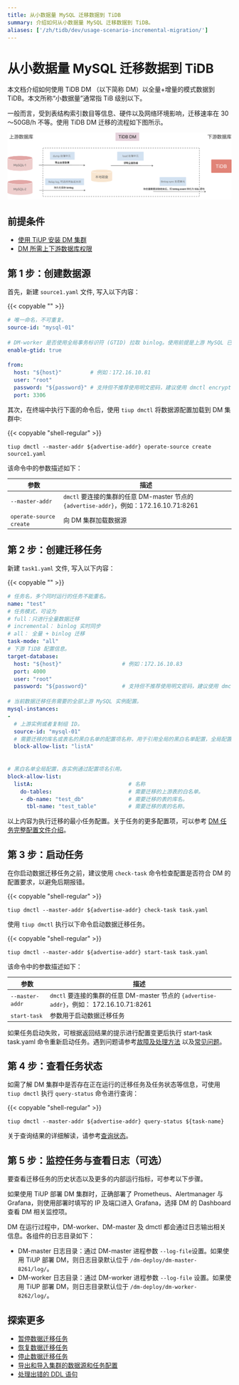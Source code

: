 ```yaml
---
title: 从小数据量 MySQL 迁移数据到 TiDB
summary: 介绍如何从小数据量 MySQL 迁移数据到 TiDB。
aliases: ['/zh/tidb/dev/usage-scenario-incremental-migration/']
---
```


# 从小数据量 MySQL 迁移数据到 TiDB

本文档介绍如何使用 TiDB DM （以下简称 DM）以全量+增量的模式数据到 TiDB。本文所称“小数据量”通常指 TiB 级别以下。

一般而言，受到表结构索引数目等信息、硬件以及网络环境影响，迁移速率在 30～50GB/h 不等。使用 TiDB DM 迁移的流程如下图所示。

![dm](/media/dm/migrate-with-dm.png)

## 前提条件

- [使用 TiUP 安装 DM 集群](/dm/deploy-a-dm-cluster-using-tiup.md)
- [DM 所需上下游数据库权限](/dm/dm-worker-intro.md)

## 第 1 步：创建数据源

首先，新建 `source1.yaml` 文件, 写入以下内容：

{{< copyable "" >}}

```yaml
# 唯一命名，不可重复。
source-id: "mysql-01"

# DM-worker 是否使用全局事务标识符 (GTID) 拉取 binlog。使用前提是上游 MySQL 已开启 GTID 模式。若上游存在主从自动切换，则必须使用 GTID 模式。
enable-gtid: true

from:
  host: "${host}"         # 例如：172.16.10.81
  user: "root"
  password: "${password}" # 支持但不推荐使用明文密码，建议使用 dmctl encrypt 对明文密码进行加密后使用
  port: 3306
```

其次，在终端中执行下面的命令后，使用 `tiup dmctl` 将数据源配置加载到 DM 集群中:

{{< copyable "shell-regular" >}}

```shell
tiup dmctl --master-addr ${advertise-addr} operate-source create source1.yaml
```

该命令中的参数描述如下：

|参数           |描述|
|-              |-|
|`--master-addr`  |`dmctl` 要连接的集群的任意 DM-master 节点的 `{advertise-addr}`，例如：172.16.10.71:8261|
|`operate-source create` |向 DM 集群加载数据源|

## 第 2 步：创建迁移任务

新建 `task1.yaml` 文件, 写入以下内容：

{{< copyable "" >}}

```yaml
# 任务名，多个同时运行的任务不能重名。
name: "test"
# 任务模式，可设为
# full：只进行全量数据迁移
# incremental： binlog 实时同步
# all： 全量 + binlog 迁移
task-mode: "all"
# 下游 TiDB 配置信息。
target-database:
  host: "${host}"                   # 例如：172.16.10.83
  port: 4000
  user: "root"
  password: "${password}"           # 支持但不推荐使用明文密码，建议使用 dmctl encrypt 对明文密码进行加密后使用

# 当前数据迁移任务需要的全部上游 MySQL 实例配置。
mysql-instances:
-
  # 上游实例或者复制组 ID。
  source-id: "mysql-01"
  # 需要迁移的库名或表名的黑白名单的配置项名称，用于引用全局的黑白名单配置，全局配置见下面的 `block-allow-list` 的配置。
  block-allow-list: "listA"


# 黑白名单全局配置，各实例通过配置项名引用。
block-allow-list:
  listA:                              # 名称
    do-tables:                        # 需要迁移的上游表的白名单。
    - db-name: "test_db"              # 需要迁移的表的库名。
      tbl-name: "test_table"          # 需要迁移的表的名称。

```

以上内容为执行迁移的最小任务配置。关于任务的更多配置项，可以参考 [DM 任务完整配置文件介绍](/dm/task-configuration-file-full.md)。

## 第 3 步：启动任务

在你启动数据迁移任务之前，建议使用 `check-task` 命令检查配置是否符合 DM 的配置要求，以避免后期报错。

{{< copyable "shell-regular" >}}

```shell
tiup dmctl --master-addr ${advertise-addr} check-task task.yaml
```

使用 `tiup dmctl` 执行以下命令启动数据迁移任务。

{{< copyable "shell-regular" >}}

```shell
tiup dmctl --master-addr ${advertise-addr} start-task task.yaml
```

该命令中的参数描述如下：

|参数|描述|
|-|-|
|`--master-addr`|`dmctl` 要连接的集群的任意 DM-master 节点的 `{advertise-addr}`，例如： 172.16.10.71:8261|
|`start-task`|参数用于启动数据迁移任务|

如果任务启动失败，可根据返回结果的提示进行配置变更后执行 start-task task.yaml 命令重新启动任务。遇到问题请参考[故障及处理方法](/dm/dm-error-handling.md) 以及[常见问题](/dm/dm-faq.md)。

## 第 4 步：查看任务状态

如需了解 DM 集群中是否存在正在运行的迁移任务及任务状态等信息，可使用 `tiup dmctl` 执行 `query-status` 命令进行查询：

{{< copyable "shell-regular" >}}

```shell
tiup dmctl --master-addr ${advertise-addr} query-status ${task-name}
```

关于查询结果的详细解读，请参考[查询状态](/dm/dm-query-status.md)。

## 第 5 步：监控任务与查看日志（可选）

要查看迁移任务的历史状态以及更多的内部运行指标，可参考以下步骤。

如果使用 TiUP 部署 DM 集群时，正确部署了 Prometheus、Alertmanager 与 Grafana，则使用部署时填写的 IP 及端口进入 Grafana，选择 DM 的 Dashboard 查看 DM 相关监控项。

DM 在运行过程中，DM-worker、DM-master 及 dmctl 都会通过日志输出相关信息。各组件的日志目录如下：

- DM-master 日志目录：通过 DM-master 进程参数 `--log-file`设置。如果使用 TiUP 部署 DM，则日志目录默认位于 `/dm-deploy/dm-master-8261/log/`。
- DM-worker 日志目录：通过 DM-worker 进程参数 `--log-file` 设置。如果使用 TiUP 部署 DM，则日志目录默认位于 `/dm-deploy/dm-worker-8262/log/`。

## 探索更多

- [暂停数据迁移任务](/dm/dm-pause-task.md)
- [恢复数据迁移任务](/dm/dm-resume-task.md)
- [停止数据迁移任务](/dm/dm-stop-task.md)
- [导出和导入集群的数据源和任务配置](/dm/dm-export-import-config.md)
- [处理出错的 DDL 语句](/dm/handle-failed-ddl-statements.md)
